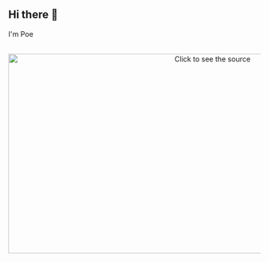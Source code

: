## Hi there 👋

I'm Poe

<div align="center">
	<br>
	<a href="https://github.com/poeeain/main/me.svg">
		<img src="header.svg" width="800" height="400" alt="Click to see the source">
	</a>
	<br>
</div>
